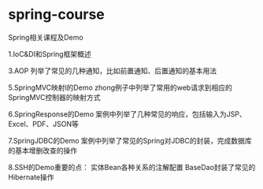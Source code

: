 # spring-course
Spring相关课程及Demo

1.IoC&DI和Spring框架概述

3.AOP
        列举了常见的几种通知，比如前置通知、后置通知的基本用法

5.SpringMVC映射l的Demo
        zhong例子中列举了常用的web请求到相应的SpringMVC控制器的映射方式

6.SpringResponse的Demo
        案例中列举了几种常见的响应，包括输入为JSP、Excel、PDF、JSON等

7.SpringJDBC的Demo
        案例中列举了常见的Spring对JDBC的封装，完成数据库的基本增删改查的操作
        
8.SSH的Demo重要的点：
        实体Bean各种关系的注解配置
        BaseDao封装了常见的Hibernate操作
